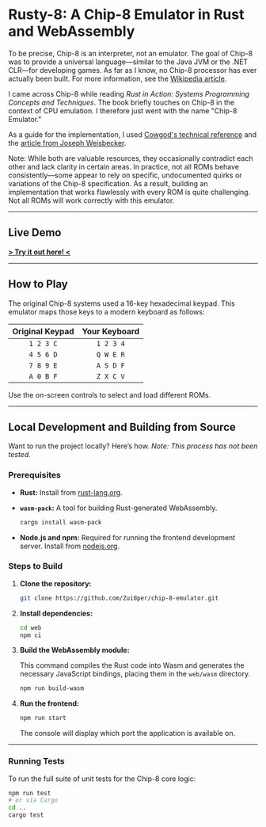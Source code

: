 # Rusty-8: A Chip-8 Emulator in Rust and WebAssembly

To be precise, Chip-8 is an interpreter, not an emulator. The goal of Chip-8 was to provide a universal language—similar to the Java JVM or the .NET CLR—for developing games. As far as I know, no Chip-8 processor has ever actually been built. For more information, see the [Wikipedia article](https://en.wikipedia.org/wiki/CHIP-8).

I came across Chip-8 while reading *Rust in Action: Systems Programming Concepts and Techniques*. The book briefly touches on Chip-8 in the context of CPU emulation. I therefore just went with the name "Chip-8 Emulator."

As a guide for the implementation, I used [Cowgod's technical reference](http://devernay.free.fr/hacks/chip8/C8TECH10.HTM) and the [article from Joseph Weisbecker](https://archive.org/details/byte-magazine-1978-12/page/n109/mode/2up?view=theater&q=easy+programming+system).

Note: While both are valuable resources, they occasionally contradict each other and lack clarity in certain areas. In practice, not all ROMs behave consistently—some appear to rely on specific, undocumented quirks or variations of the Chip-8 specification. As a result, building an implementation that works flawlessly with every ROM is quite challenging. Not all ROMs will work correctly with this emulator.

---

## Live Demo

**[> Try it out here! <](https://zui0per.github.io/Chip8/)**

---

## How to Play

The original Chip-8 systems used a 16-key hexadecimal keypad. This emulator maps those keys to a modern keyboard as follows:

| Original Keypad | Your Keyboard |
| :-------------: | :-----------: |
|    `1 2 3 C`    |   `1 2 3 4`   |
|    `4 5 6 D`    |   `Q W E R`   |
|    `7 8 9 E`    |   `A S D F`   |
|    `A 0 B F`    |   `Z X C V`   |

Use the on-screen controls to select and load different ROMs.

---

## Local Development and Building from Source

Want to run the project locally? Here’s how.
*Note: This process has not been tested.*

### Prerequisites

* **Rust:** Install from [rust-lang.org](https://www.rust-lang.org/tools/install).
* **`wasm-pack`:** A tool for building Rust-generated WebAssembly.

  ```bash
  cargo install wasm-pack
  ```
* **Node.js and npm:** Required for running the frontend development server. Install from [nodejs.org](https://nodejs.org/).

### Steps to Build

1. **Clone the repository:**

   ```bash
   git clone https://github.com/Zui0per/chip-8-emulator.git 
   ```
2. **Install dependencies:**

   ```bash
   cd web 
   npm ci
   ```
3. **Build the WebAssembly module:**

   This command compiles the Rust code into Wasm and generates the necessary JavaScript bindings, placing them in the `web/wasm` directory.

   ```bash
   npm run build-wasm
   ```
4. **Run the frontend:**

   ```bash
   npm run start
   ```

   The console will display which port the application is available on.

---

### Running Tests

To run the full suite of unit tests for the Chip-8 core logic:

```bash
npm run test
# or via Cargo
cd ..
cargo test 
```